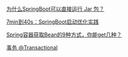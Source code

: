 [为什么SpringBoot可以直接运行 Jar 包？](https://www.toutiao.com/article/7064428929943257608/)

[7min到40s：SpringBoot启动优化实践](https://www.toutiao.com/article/7181632167833846306/)

[Spring容器获取Bean的9种方式，你能get几种？](https://www.toutiao.com/article/7187938000448635424/)

[事务 @Transactional](https://mp.weixin.qq.com/s/AZr5i6FR9xwj_1nFQvX20g)